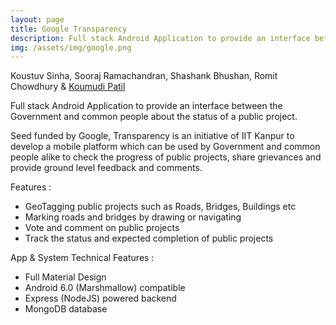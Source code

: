 ```yaml
---
layout: page
title: Google Transparency
description: Full stack Android Application to provide an interface between the Government and common people about the status of a public project.
img: /assets/img/google.png
---
```


Koustuv Sinha, Sooraj Ramachandran, Shashank Bhushan, Romit Chowdhury & [Koumudi Patil](https://www.iitk.ac.in/new/koumudi-patil)

Full stack Android Application to provide an interface between the Government and common people about the status of a public project.

Seed funded by Google, Transparency is an initiative of IIT Kanpur to develop a mobile platform which can be used by Government and common people alike to check the progress of public projects, share grievances and provide ground level feedback and comments.

Features :

* GeoTagging public projects such as Roads, Bridges, Buildings etc
* Marking roads and bridges by drawing or navigating
* Vote and comment on public projects
* Track the status and expected completion of public projects

App & System Technical Features :

* Full Material Design
* Android 6.0 (Marshmallow) compatible
* Express (NodeJS) powered backend
* MongoDB database